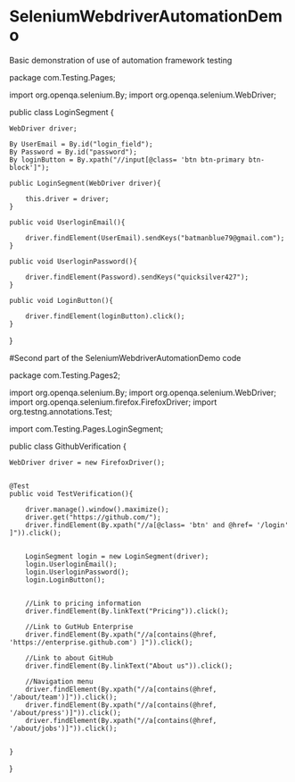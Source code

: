 # SeleniumWebdriverAutomationDemo
Basic demonstration of use of automation framework testing 

package com.Testing.Pages;

import org.openqa.selenium.By;
import org.openqa.selenium.WebDriver;

public class LoginSegment {
	
	WebDriver driver;
	
	By UserEmail = By.id("login_field");
	By Password = By.id("password");
	By loginButton = By.xpath("//input[@class= 'btn btn-primary btn-block']");
	
	public LoginSegment(WebDriver driver){
		
		this.driver = driver;
	}
	
	public void UserloginEmail(){
		
		driver.findElement(UserEmail).sendKeys("batmanblue79@gmail.com");
	}
	
	public void UserloginPassword(){
		
		driver.findElement(Password).sendKeys("quicksilver427");
	}
	
	public void LoginButton(){
		
		driver.findElement(loginButton).click();
	}

}


#Second part of the SeleniumWebdriverAutomationDemo code

package com.Testing.Pages2;

import org.openqa.selenium.By;
import org.openqa.selenium.WebDriver;
import org.openqa.selenium.firefox.FirefoxDriver;
import org.testng.annotations.Test;

import com.Testing.Pages.LoginSegment;

public class GithubVerification {

	
	WebDriver driver = new FirefoxDriver();
	
	
	@Test
	public void TestVerification(){
		
		driver.manage().window().maximize();
		driver.get("https://github.com/");
		driver.findElement(By.xpath("//a[@class= 'btn' and @href= '/login' ]")).click();
		
		
		LoginSegment login = new LoginSegment(driver);
		login.UserloginEmail();
		login.UserloginPassword();
		login.LoginButton();
		
		
		//Link to pricing information
		driver.findElement(By.linkText("Pricing")).click();
		
		//Link to GutHub Enterprise
		driver.findElement(By.xpath("//a[contains(@href, 'https://enterprise.github.com') ]")).click();
		
		//Link to about GitHub
		driver.findElement(By.linkText("About us")).click();
		
		//Navigation menu
		driver.findElement(By.xpath("//a[contains(@href, '/about/team')]")).click();
		driver.findElement(By.xpath("//a[contains(@href, '/about/press')]")).click();
		driver.findElement(By.xpath("//a[contains(@href, '/about/jobs')]")).click();
		
		
	}
	
	
	
}
